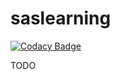 # saslearning

[![Codacy Badge](https://api.codacy.com/project/badge/Grade/fa77881953384641abdefe91c09c309c)](https://www.codacy.com/app/magicknot/saslearning?utm_source=github.com&utm_medium=referral&utm_content=socialsoftware/saslearning&utm_campaign=badger)

TODO
